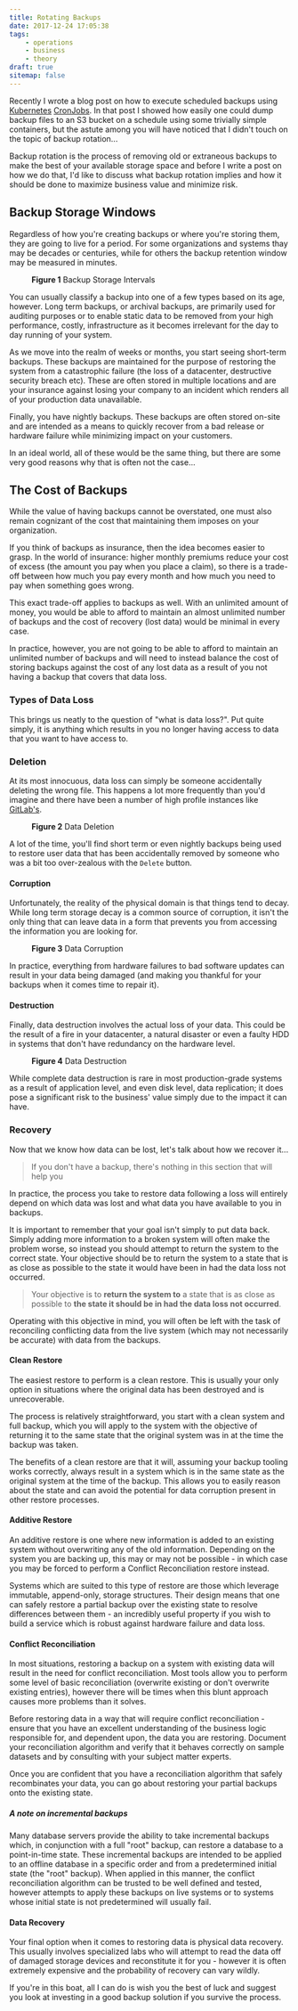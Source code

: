 ```yaml
---
title: Rotating Backups
date: 2017-12-24 17:05:38
tags:
    - operations
    - business
    - theory
draft: true
sitemap: false
---
```


Recently I wrote a blog post on how to execute scheduled backups using
[Kubernetes][] [CronJobs][CronJob]. In that post I showed how easily one
could dump backup files to an S3 bucket on a schedule using some trivially
simple containers, but the astute among you will have noticed that I didn't
touch on the topic of backup rotation...

Backup rotation is the process of removing old or extraneous backups to make
the best of your available storage space and before I write a post on how we
do that, I'd like to discuss what backup rotation implies and how it should
be done to maximize business value and minimize risk.

<!--more-->

## Backup Storage Windows
Regardless of how you're creating backups or where you're storing them,
they are going to live for a period. For some organizations and systems
thay may be decades or centuries, while for others the backup retention
window may be measured in minutes.


<Figure src="https://cdn.sierrasoftworks.com/blog/rotating_backups_intervals.svg">

**Figure 1** Backup Storage Intervals
</Figure>

You can usually classify a backup into one of a few types based on its age,
however. Long term backups, or archival backups, are primarily used for
auditing purposes or to enable static data to be removed from your high
performance, costly, infrastructure as it becomes irrelevant for the day
to day running of your system.

As we move into the realm of weeks or months, you start seeing short-term
backups. These backups are maintained for the purpose of restoring the
system from a catastrophic failure (the loss of a datacenter, destructive
security breach etc). These are often stored in multiple locations and
are your insurance against losing your company to an incident which renders
all of your production data unavailable.

Finally, you have nightly backups. These backups are often stored on-site
and are intended as a means to quickly recover from a bad release or hardware
failure while minimizing impact on your customers.

In an ideal world, all of these would be the same thing, but there are some
very good reasons why that is often not the case...

## The Cost of Backups
While the value of having backups cannot be overstated, one must also remain
cognizant of the cost that maintaining them imposes on your organization.

If you think of backups as insurance, then the idea becomes easier to
grasp. In the world of insurance: higher monthly premiums reduce your
cost of excess (the amount you pay when you place a claim), so there is a
trade-off between how much you pay every month and how much you need to pay
when something goes wrong.

This exact trade-off applies to backups as well. With an unlimited amount
of money, you would be able to afford to maintain an almost unlimited number
of backups and the cost of recovery (lost data) would be minimal in every
case.

In practice, however, you are not going to be able to afford to maintain an
unlimited number of backups and will need to instead balance the cost of storing
backups against the cost of any lost data as a result of you not having a backup
that covers that data loss.

### Types of Data Loss
This brings us neatly to the question of "what is data loss?". Put quite
simply, it is anything which results in you no longer having access to data
that you want to have access to.

### Deletion
At its most innocuous, data loss can simply be someone accidentally deleting
the wrong file. This happens a lot more frequently than you'd imagine and there
have been a number of high profile instances like [GitLab's][gitlab-database-loss].


<Figure src="https://cdn.sierrasoftworks.com/blog/rolling_backups_deletion.jpg">

**Figure 2** Data Deletion
</Figure>

A lot of the time, you'll find short term or even nightly backups being used to
restore user data that has been accidentally removed by someone who was a bit too
over-zealous with the `Delete` button.

#### Corruption
Unfortunately, the reality of the physical domain is that things tend to decay. While
long term storage decay is a common source of corruption, it isn't the only thing that
can leave data in a form that prevents you from accessing the information you are looking
for.

<Figure src="https://cdn.sierrasoftworks.com/blog/rolling_backups_corruption.jpeg">

**Figure 3** Data Corruption
</Figure>

In practice, everything from hardware failures to bad software updates can result in
your data being damaged (and making you thankful for your backups when it comes time
to repair it).

#### Destruction
Finally, data destruction involves the actual loss of your data. This could
be the result of a fire in your datacenter, a natural disaster or even a
faulty HDD in systems that don't have redundancy on the hardware level.

<Figure src="https://cdn.sierrasoftworks.com/blog/rolling_backups_destruction.jpg">

**Figure 4** Data Destruction
</Figure>

While complete data destruction is rare in most production-grade systems
as a result of application level, and even disk level, data replication;
it does pose a significant risk to the business' value simply due to the
impact it can have.

### Recovery
Now that we know how data can be lost, let's talk about how we recover it...

> If you don't have a backup, there's nothing in this section that will help you

In practice, the process you take to restore data following a loss will entirely
depend on which data was lost and what data you have available to you in backups.

It is important to remember that your goal isn't simply to put data back. Simply
adding more information to a broken system will often make the problem worse,
so instead you should attempt to return the system to the correct state. Your
objective should be to return the system to a state that is as close as possible
to the state it would have been in had the data loss not occurred.

> Your objective is to **return the system to** a state that is as close as
> possible to **the state it should be in had the data loss not occurred**.

Operating with this objective in mind, you will often be left with the task
of reconciling conflicting data from the live system (which may not necessarily
be accurate) with data from the backups.

#### Clean Restore
The easiest restore to perform is a clean restore. This is usually your only option
in situations where the original data has been destroyed and is unrecoverable.

The process is relatively straightforward, you start with a clean system and full
backup, which you will apply to the system with the objective of returning it to the
same state that the original system was in at the time the backup was taken.

The benefits of a clean restore are that it will, assuming your backup tooling works
correctly, always result in a system which is in the same state as the original
system at the time of the backup. This allows you to easily reason about the state
and can avoid the potential for data corruption present in other restore processes.

#### Additive Restore
An additive restore is one where new information is added to an existing system without
overwriting any of the old information. Depending on the system you are backing up, this
may or may not be possible - in which case you may be forced to perform a
Conflict Reconciliation restore instead.

Systems which are suited to this type of restore are those which leverage immutable,
append-only, storage structures. Their design means that one can safely restore a
partial backup over the existing state to resolve differences between them - an
incredibly useful property if you wish to build a service which is robust against
hardware failure and data loss.

#### Conflict Reconciliation
In most situations, restoring a backup on a system with existing data will result in
the need for conflict reconciliation. Most tools allow you to perform some level of
basic reconciliation (overwrite existing or don't overwrite existing entries), however
there will be times when this blunt approach causes more problems than it solves.

Before restoring data in a way that will require conflict reconciliation - ensure that
you have an excellent understanding of the business logic responsible for, and dependent upon,
the data you are restoring. Document your reconciliation algorithm and verify that it
behaves correctly on sample datasets and by consulting with your subject matter experts.

Once you are confident that you have a reconciliation algorithm that safely recombinates
your data, you can go about restoring your partial backups onto the existing state.

##### A note on incremental backups
Many database servers provide the ability to take incremental backups which, in conjunction
with a full "root" backup, can restore a database to a point-in-time state. These incremental
backups are intended to be applied to an offline database in a specific order and from a
predetermined initial state (the "root" backup). When applied in this manner, the conflict
reconciliation algorithm can be trusted to be well defined and tested, however attempts to
apply these backups on live systems or to systems whose initial state is not predetermined
will usually fail.

#### Data Recovery
Your final option when it comes to restoring data is physical data recovery. This
usually involves specialized labs who will attempt to read the data off of damaged
storage devices and reconstitute it for you - however it is often extremely expensive
and the probability of recovery can vary wildly.

If you're in this boat, all I can do is wish you the best of luck and suggest you
look at investing in a good backup solution if you survive the process.


[CronJob]: https://kubernetes.io/docs/concepts/workloads/controllers/cron-jobs/
[Kubernetes]: https://kubernetes.io/
[gitlab-database-loss]: https://about.gitlab.com/2017/02/01/gitlab-dot-com-database-incident/
